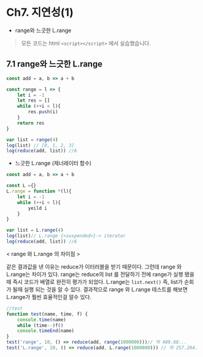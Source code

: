 # Ch7. 지연성(1)

* range와 느긋한 L.range 

> 모든 코드는 html `<script></script>` 에서 실습했습니다.



## 7.1 range와 느긋한 L.range

~~~javascript
const add = a, b => a + b

const range = l => {
    let i = -1
    let res = []
    while (++i < l){
        res.push(i)
    }
    return res
}

var list = range(4)
log(list) // [0, 1, 2, 3]
log(reduce(add, list)) //6
~~~

* 느긋한 L.range (제너레이터 함수)

~~~javascript
const add = a, b => a + b

const L ={}
L.range = function *(l){
    let i = -1
    while (++i < l){
        yeild i
    }
}

var list = L.range(4)
log(list)// L.range {<suspended>}-> iterator
log(reduce(add, list)) //6
~~~

< range 와 L.range 의 차이점 >

같은 결과값을 낸 이유는 reduce가 이터러블을 받기 때문이다. 그런데 range 와 L.range는 차이가 있다. range는 reduce의 list 를 전달하기 전에 range가 실행 됐을때 즉시 코드가 배열로 완전히 평가가 되었다. L.range는 `list.next()` 즉, list가 순회가 될때 실행 되는 것을 알 수 있다.  결과적으로 range 와 L.range 테스트를 해보면 L.range가 훨씬 효율적인걸 알수 있다.

~~~javascript
//test
function test(name, time, f) {
    console.time(name)
    while (time--)f()
    console.timeEnd(name)
}
test('range', 10, () => reduce(add, range(1000000)))// 약 489.68...
test('L.range', 10, () => reduce(add, L.range(1000000))) // 약 257.204...
~~~



